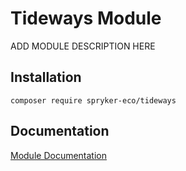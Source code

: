 # Tideways Module

ADD MODULE DESCRIPTION HERE

## Installation

```
composer require spryker-eco/tideways
```

## Documentation

[Module Documentation](https://academy.spryker.com/developing_with_spryker/module_guide/modules.html)
